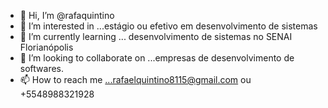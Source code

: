 - 👋 Hi, I’m @rafaquintino
- 👀 I’m interested in ...estágio ou efetivo em desenvolvimento de sistemas
- 🌱 I’m currently learning ... desenvolvimento de sistemas no SENAI Florianópolis
- 💞️ I’m looking to collaborate on ...empresas de desenvolvimento de softwares.
- 📫 How to reach me ...rafaelquintino8115@gmail.com ou +5548988321928

<!---
rafaquintino/rafaquintino is a ✨ special ✨ repository because its `README.md` (this file) appears on your GitHub profile.
You can click the Preview link to take a look at your changes.
--->
